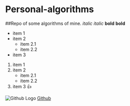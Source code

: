 # Personal-algorithms
##Repo of some algorithms of mine.
*italic* _italic_
**bold** __bold__

* item 1
* item 2
   * item 2.1
   * item 2.2
* item 3

1. item 1
2. item 2
   * item 2.1
   * item 2.2
3. item 3
:+1:


![Github Logo](https://assets-cdn.github.com/images/modules/logos_page/GitHub-Mark.png)
[Github](http://github.com)
